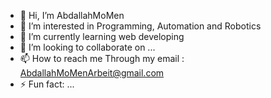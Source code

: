 - 👋 Hi, I’m AbdallahMoMen
- 👀 I’m interested in Programming, Automation and Robotics
- 🌱 I’m currently learning web developing
- 💞️ I’m looking to collaborate on ...
- 📫 How to reach me Through my email : AbdallahMoMenArbeit@gmail.com
- ⚡ Fun fact: ...

<!---
AbdallahMoMen/AbdallahMoMen is a ✨ special ✨ repository because its `README.md` (this file) appears on your GitHub profile.
You can click the Preview link to take a look at your changes.
--->
